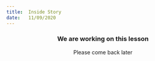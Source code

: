 ```yaml
---
title:  Inside Story
date:   11/09/2020
---
```


### <center>We are working on this lesson</center>
<center>Please come back later</center>